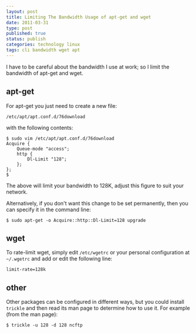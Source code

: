 ```yaml
--- 
layout: post 
title: Limiting The Bandwidth Usage of apt-get and wget
date: 2011-03-31
type: post 
published: true 
status: publish
categories: technology linux
tags: cli bandwidth wget apt
---
```


I have to be careful about the bandwidth I use at work; so I limit the
bandwidth of apt-get and wget.

apt-get
-------

For apt-get you just need to create a new file:

<!--more-->

    /etc/apt/apt.conf.d/76download
    
with the following contents:

    $ sudo vim /etc/apt/apt.conf.d/76download 
    Acquire {
        Queue-mode "access";
        http {
            Dl-Limit "128";
        };
    };
    $

The above will limit your bandwidth to 128K, adjust this figure to suit
your network.

Alternatively, if you don't want this change to be set permanently, then
you can specify it in the command line:

    $ sudo apt-get -o Acquire::http::Dl-Limit=128 upgrade

wget
----

To rate-limit wget, simply edit `/etc/wgetrc` or your personal
configuration at `~/.wgetrc` and add or edit the following line:

    limit-rate=128k

other
-----

Other packages can be configured in different ways, but you could
install `trickle` and then read its man page to determine how to use it.
For example (from the man page):

    $ trickle -u 128 -d 128 ncftp

